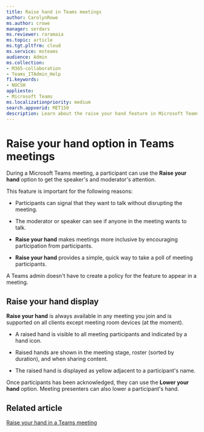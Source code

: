```yaml
---
title: Raise hand in Teams meetings
author: CarolynRowe
ms.author: crowe
manager: serdars
ms.reviewer: raramaia
ms.topic: article
ms.tgt.pltfrm: cloud
ms.service: msteams
audience: Admin
ms.collection: 
- M365-collaboration
- Teams_ITAdmin_Help
f1.keywords:
- NOCSH
appliesto: 
- Microsoft Teams
ms.localizationpriority: medium
search.appverid: MET150
description: Learn about the raise your hand feature in Microsoft Teams meetings. 
---
```


# Raise your hand option in Teams meetings

During a Microsoft Teams meeting, a participant can use the **Raise your hand** option to get the speaker's and moderator's attention.

This feature is important for the following reasons:

- Participants can signal that they want to talk without disrupting the meeting.

- The moderator or speaker can see if anyone in the meeting wants to talk.  

- **Raise your hand** makes meetings more inclusive by encouraging participation from participants.

- **Raise your hand** provides a simple, quick way to take a poll of meeting participants.

A Teams admin doesn't have to create a policy for the feature to appear in a meeting.

## Raise your hand display

**Raise your hand** is always available in any meeting you join and is supported on all clients except meeting room devices (at the moment).

- A raised hand is visible to all meeting participants and indicated by a hand icon.

- Raised hands are shown in the meeting stage, roster (sorted by duration), and when sharing content.

- The raised hand is displayed as yellow adjacent to a participant's name.

Once participants has been acknowledged, they can use the **Lower your hand** option. Meeting presenters can also lower a participant's hand.

## Related article

[Raise your hand in a Teams meeting](https://support.office.com/article/raise-your-hand-in-a-teams-meeting-bb2dd8e1-e6bd-43a6-85cf-30822667b372?ui=en-US&rs=en-US&ad=US)
